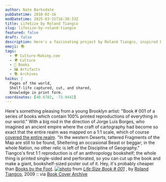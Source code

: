 ```yaml
---
author: Nate Barksdale
pubDatetime: 2010-02-16
modDatetime: 2025-03-31T16:30:33Z
title: LifeSize by Roland Tiangco
slug: lifesize-by-roland-tiangco
featured: false
draft: false
description: Here's a fascinating project by Roland Tiangco, inspired by Borges, that combines art and literature into a single printed reproduction of our world's bookshelf.
emoji: 📚
tags:
  - 🌍 Culture-Making.com
  - 🌍 Culture
  - 📖 Books
  - 🖼️ Artifacts
  - 📚 Archives
haiku: |
  Pages of the world,  
  Shelf-life captured, cut, and shared,  
  Knowledge in print form.
coordinates: [40.6782, -73.9442]
---
```


Here's something pleasing from a young Brooklyn artist: "Book # 001 of a series of books which contain 100% printed reproductions of everything in our world." With a big nod in the direction of Jorge Luis Borges, who imagined an ancient empire where the craft of cartography had become so exact that the entire realm was mapped on a 1:1 scale, which of course [covered the entire realm](http://web.archive.org/web/20241114011123/https://www.kyb.tuebingen.mpg.de/bu/people/bs/borges.html). "In the western Deserts, tattered Fragments of the Map are still to be found, Sheltering an occasional Beast or beggar; in the whole Nation, no other relic is left of the Discipline of Geography." Tiangco's first 1:1 reproduction is of an anthropology bookshelf; the whole thing is printed single-sided and perforated, so you can cut up the book and make a giant, bookshelf-sized poster out of it. Hey, it's probably cheaper than [Books by the Foot](http://www.strandbooks.com/app/www/p/bbtfoot/). [![photo](http://culture-making.com/media/33_3333bookshelf5.jpg)](http://www.rolandtiangco.com/index.php?/project/lifesize/)
from _[Life:Size Book # 001](http://www.rolandtiangco.com/index.php?/project/lifesize/)_ , by [Roland Tiangco](http://www.rolandtiangco.com/index.php?/project/lifesize/), 2009 :: via [Book Cover Archive](https://www.google.com/search?q=%22Book%20Cover%20Archive%22%20feedproxy.google.com)
